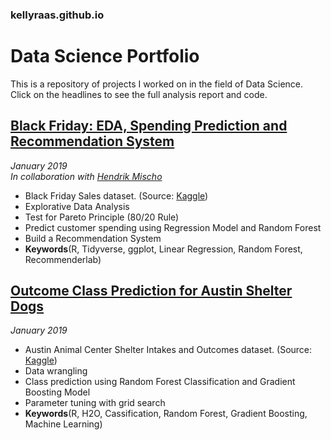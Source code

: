 ### kellyraas.github.io

# Data Science Portfolio

This is a repository of projects I worked on in the field of Data Science. Click on the headlines to see the full analysis report and code.

## [Black Friday: EDA, Spending Prediction and Recommendation System](https://kellyraas.github.io/Projects/Black_Friday/Black_Friday.html)
*January 2019* </br>
*In collaboration with [Hendrik Mischo](https://github.com/hendrik-mischo)*
- Black Friday Sales dataset. (Source: [Kaggle](https://www.kaggle.com/mehdidag/black-friday/home))
- Explorative Data Analysis
- Test for Pareto Principle (80/20 Rule)
- Predict customer spending using Regression Model and Random Forest
- Build a Recommendation System
- **Keywords**(R, Tidyverse, ggplot, Linear Regression, Random Forest, Recommenderlab)


## [Outcome Class Prediction for Austin Shelter Dogs](https://kellyraas.github.io/Projects/Austin_Animal_Shelter/Austin_Animal_Shelter.html)
*January 2019*
- Austin Animal Center Shelter Intakes and Outcomes dataset. (Source: [Kaggle](https://www.kaggle.com/aaronschlegel/austin-animal-center-shelter-intakes-and-outcomes#aac_outcomes.csv))
- Data wrangling
- Class prediction using Random Forest Classification and Gradient Boosting Model
- Parameter tuning with grid search </br>
- **Keywords**(R, H2O, Cassification, Random Forest, Gradient Boosting, Machine Learning)
